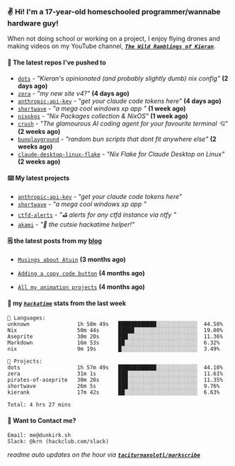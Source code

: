 ### ✌️ Hi! I'm a 17-year-old homeschooled programmer/wannabe hardware guy!

When not doing school or working on a project, I enjoy flying drones and making videos on my YouTube channel, [**_`The Wild Ramblings of Kieran`_**](https://youtube.com/@kieran.rambles).

#### 👷 The latest repos I've pushed to

- [`dots`](https://github.com/taciturnaxolotl/dots) - _"Kieran's opinionated (and probably slightly dumb) nix config"_ **(2 days ago)**
- [`zera`](https://github.com/taciturnaxolotl/zera) - _"my new site v4?"_ **(4 days ago)**
- [`anthropic-api-key`](https://github.com/taciturnaxolotl/anthropic-api-key) - _"get your claude code tokens here"_ **(4 days ago)**
- [`shortwave`](https://github.com/taciturnaxolotl/shortwave) - _"a mega cool windows xp app "_ **(1 week ago)**
- [`nixpkgs`](https://github.com/NixOS/nixpkgs) - _"Nix Packages collection & NixOS"_ **(1 week ago)**
- [`crush`](https://github.com/charmbracelet/crush) - _"The glamourous AI coding agent for your favourite terminal 💘"_ **(2 weeks ago)**
- [`bunplayground`](https://github.com/taciturnaxolotl/bunplayground) - _"random bun scripts that dont fit anywhere else"_ **(2 weeks ago)**
- [`claude-desktop-linux-flake`](https://github.com/k3d3/claude-desktop-linux-flake) - _"Nix Flake for Claude Desktop on Linux"_ **(2 weeks ago)**

#### ⌨️ My latest projects

- [`anthropic-api-key`](https://github.com/taciturnaxolotl/anthropic-api-key) - _"get your claude code tokens here"_
- [`shortwave`](https://github.com/taciturnaxolotl/shortwave) - _"a mega cool windows xp app "_
- [`ctfd-alerts`](https://github.com/taciturnaxolotl/ctfd-alerts) - _"⛳ alerts for any ctfd instance via ntfy "_
- [`akami`](https://github.com/taciturnaxolotl/akami) - _"🌷 the cutsie hackatime helper!"_

#### 🗒️ the latest posts from my [blog](https://dunkirk.sh)

- [`Musings about Atuin`](https://dunkirk.sh/blog/atuin/) **(3 months ago)**

- [`Adding a copy code button`](https://dunkirk.sh/blog/adding-a-copy-button/) **(4 months ago)**

- [`All my animation projects`](https://dunkirk.sh/blog/my-animations/) **(4 months ago)**



#### 📡 my [_`hackatime`_](https://waka.hackclub.com) stats from the last week

```text
💾 Languages:
unknown               1h 58m 49s   ████████████░░░░░░░░░░░░░  44.50%
Nix                   50m 44s      █████░░░░░░░░░░░░░░░░░░░░  19.00%
Aseprite              30m 20s      ███░░░░░░░░░░░░░░░░░░░░░░  11.36%
Markdown              16m 53s      ██░░░░░░░░░░░░░░░░░░░░░░░  6.32%
nix                   9m 19s       █░░░░░░░░░░░░░░░░░░░░░░░░  3.49%

💼 Projects:
dots                  1h 57m 49s   ████████████░░░░░░░░░░░░░  44.10%
zera                  31m 1s       ███░░░░░░░░░░░░░░░░░░░░░░  11.61%
pirates-of-aseprite   30m 20s      ███░░░░░░░░░░░░░░░░░░░░░░  11.35%
shortwave             26m 5s       ███░░░░░░░░░░░░░░░░░░░░░░  9.76%
kierank               17m 42s      ██░░░░░░░░░░░░░░░░░░░░░░░  6.63%

Total: 4 hrs 27 mins
```

#### 📮 Want to Contact me?

```text
Email: me@dunkirk.sh
Slack: @krn (hackclub.com/slack)
```

_readme auto updates on the hour via [**`taciturnaxolotl/markscribe`**](https://github.com/taciturnaxolotl/markscribe)_
